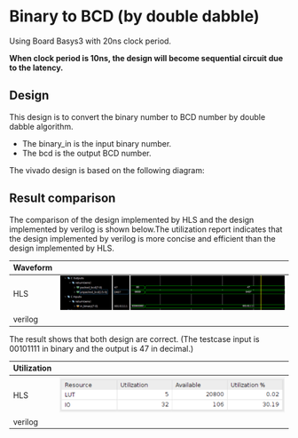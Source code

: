 # Binary to BCD (by double dabble)

Using Board Basys3 with 20ns clock period.

**When clock period is 10ns, the design will become sequential circuit due to the latency.**

## Design

This design is to convert the binary number to BCD number by double dabble algorithm.

* The binary_in is the input binary number.
* The bcd is the output BCD number.

The vivado design is based on the following diagram:

## Result comparison

The comparison of the design implemented by HLS and the design implemented by verilog is shown below.The utilization report indicates that the design implemented by verilog is more concise and efficient than the design implemented by HLS.

| Waveform  |        |
|--------|--------|
|HLS     |![Alt text](image-1.png)|
|verilog ||

The result shows that both design are correct. (The testcase input is 00101111 in binary and the output is 47 in decimal.)

|Utilization||
|--|--|
|HLS|![Alt text](image-2.png)|
|verilog||
